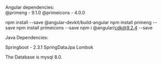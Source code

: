 Angular dependencies:
<br>
@primeng - 9.1.0
@primeicons - 4.0.0

npm install --save @angular-devkit/build-angular
npm install primeng --save
npm install primeicons --save
npm i @angular/cdk@9.2.4 --save


Java Dependencies:

Springboot - 2.3.1
SpringDataJpa
Lombok

The Database is mysql 8.0.


